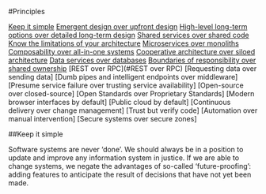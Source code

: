#Principles

[Keep it simple](#keep-it-simple)
[Emergent design over upfront design](#emergent-design-over-upfront-design)
[High-level long-term options over detailed long-term design](#High-level-long-term-options-over-detailed-long-term-design)
[Shared services over shared code](#Shared-services-over-shared-code)
[Know the limitations of your architecture](#Know-the-limitations-of-your-architecture)
[Microservices over monoliths](#Microservices-over-monoliths)
[Composability over all-in-one systems](#Composability-over-all-in-one-systems)
[Cooperative architecture over siloed architecture](#Cooperative-architecture-over-siloed-architecture)
[Data services over databases](#Data-services-over-databases)
[Boundaries of responsibility over shared ownership](#Boundaries-of-responsibility-over-shared-ownership)
[REST over RPC](#REST over RPC)
[Requesting data over sending data]
[Dumb pipes and intelligent endpoints over middleware]
[Presume service failure over trusting service availability]
[Open-source over closed-source]
[Open Standards over Proprietary Standards]
[Modern browser interfaces by default]
[Public cloud by default]
[Continuous delivery over change management]
[Trust but verify code]
[Automation over manual intervention]
[Secure systems over secure zones]










##Keep it simple

Software systems are never ‘done’. We should always be in a position to update and improve any information system in justice. If we are able to change systems, we negate the advantages of so-called ‘future-proofing’: adding features to anticipate the result of decisions that have not yet been made. 

